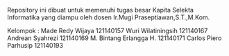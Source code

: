 Repository ini dibuat untuk memenuhi tugas besar 
Kapita Selekta Informatika yang diampu oleh 
dosen Ir.Mugi Praseptiawan,S.T.,M.Kom. 

Kelompok : 
Made Redy Wijaya 121140157 
Wuri Wilatiningsih 121140167 
Andrean Syahrezi 121140169 
M. Bintang Erlangga H. 121140171 
Carlos Piero Parhusip 121140193